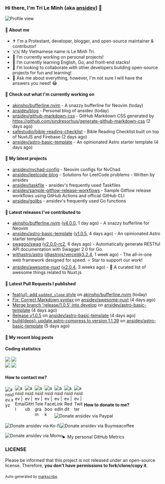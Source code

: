 ### Hi there, I'm Tri Le Minh (aka [ansidev][website]) 👋

<img src="https://komarev.com/ghpvc/?username=ansidev" alt="Profile view" />

#### 📕 About me

- ✝️ I'm a Protestant, developer, blogger, and open-source maintainer & contributor!
- 🇻🇳 My Vietnamese name is Le Minh Tri.
- 🔭 I’m currently working on personal projects!
- 🌱 I’m currently learning English, Go, and front-end stacks!
- 👯 I’m looking to collaborate with other developers building open-source projects for fun and learning!
- 💬 Ask me about everything, however, I'm not sure I will have the answers you need! 😂

#### 👷 Check out what I'm currently working on

- [akinsho/bufferline.nvim](https://github.com/akinsho/bufferline.nvim) - A snazzy bufferline for Neovim (today)
- [ansidev/blog](https://github.com/ansidev/blog) - Personal blog of ansidev (today)
- [ansidev/github-markdown-css](https://github.com/ansidev/github-markdown-css) - GitHub Markdown CSS generated by https://github.com/sindresorhus/generate-github-markdown-css (2 days ago)
- [safestudio/bible-reading-checklist](https://github.com/safestudio/bible-reading-checklist) - Bible Reading Checklist built on top of NuxtJS and Firebase (2 days ago)
- [ansidev/astro-basic-template](https://github.com/ansidev/astro-basic-template) - An opinionated Astro starter template (4 days ago)

#### 🌱 My latest projects

- [ansidev/nvchad-config](https://github.com/ansidev/nvchad-config) - Neovim configs for NvChad
- [ansidev/leetcode-blog](https://github.com/ansidev/leetcode-blog) - Solutions for LeetCode problems - Written by ansidev
- [ansidev/taskfile](https://github.com/ansidev/taskfile) - ansidev's frequently used Taskfiles
- [ansidev/sample-gitflow-release-workflows](https://github.com/ansidev/sample-gitflow-release-workflows) - Sample Gitflow release workflows using GitHub Actions and official GitHub CLI
- [ansidev/golibs](https://github.com/ansidev/golibs) - ansidev's frequently used Go functions

#### 🔭 Latest releases I've contributed to

- [akinsho/bufferline.nvim](https://github.com/akinsho/bufferline.nvim) ([v4.0.0](https://github.com/akinsho/bufferline.nvim/releases/tag/v4.0.0), 1 day ago) - A snazzy bufferline for Neovim
- [ansidev/astro-basic-template](https://github.com/ansidev/astro-basic-template) ([v1.0.5](https://github.com/ansidev/astro-basic-template/releases/tag/v1.0.5), 4 days ago) - An opinionated Astro starter template
- [swaggo/swag](https://github.com/swaggo/swag) ([v2.0.0-rc2](https://github.com/swaggo/swag/releases/tag/v2.0.0-rc2), 6 days ago) - Automatically generate RESTful API documentation with Swagger 2.0 for Go.
- [withastro/astro](https://github.com/withastro/astro) ([@astrojs/vercel@3.2.4](https://github.com/withastro/astro/releases/tag/%40astrojs/vercel%403.2.4), 1 week ago) - The all-in-one web framework designed for speed. ⭐️ Star to support our work!
- [ansidev/awesome-nuxt](https://github.com/ansidev/awesome-nuxt) ([v2.0.4](https://github.com/ansidev/awesome-nuxt/releases/tag/v2.0.4), 3 weeks ago) - 🎉 A curated list of awesome things related to Nuxt.js

#### 🔨 Latest Pull Requests I published

- [feat(ui): add `padded_slope` style](https://github.com/akinsho/bufferline.nvim/pull/739) on [akinsho/bufferline.nvim](https://github.com/akinsho/bufferline.nvim) (today)
- [Fix: Correct Markdown syntax](https://github.com/ansidev/awesome-nuxt/pull/132) on [ansidev/awesome-nuxt](https://github.com/ansidev/awesome-nuxt) (4 days ago)
- [Merge branch 'release/1.0.5' into develop](https://github.com/ansidev/astro-basic-template/pull/137) on [ansidev/astro-basic-template](https://github.com/ansidev/astro-basic-template) (4 days ago)
- [Release v1.0.5](https://github.com/ansidev/astro-basic-template/pull/135) on [ansidev/astro-basic-template](https://github.com/ansidev/astro-basic-template) (4 days ago)
- [build(deps): update astro-compress to version 1.1.39](https://github.com/ansidev/astro-basic-template/pull/134) on [ansidev/astro-basic-template](https://github.com/ansidev/astro-basic-template) (5 days ago)

#### 📜 My recent blog posts

<!-- BLOG-POST-LIST:START --><!-- BLOG-POST-LIST:END -->

#### Coding statistics

<img
  src="https://github-profile-summary-cards.vercel.app/api/cards/stats?username=ansidev&theme=github_dark"
  style="display: inline; width: 320px;"
/>
<img
  src="https://github-profile-summary-cards.vercel.app/api/cards/productive-time?username=ansidev&theme=github_dark&utcOffset=7"
  style="display: inline; width: 320px;"
/>
<br />
<img
  src="https://github-profile-summary-cards.vercel.app/api/cards/repos-per-language?username=ansidev&theme=github_dark"
  style="display: inline; width: 320px;"
/>
<img
  src="https://github-profile-summary-cards.vercel.app/api/cards/most-commit-language?username=ansidev&theme=github_dark"
  style="display: inline; width: 320px;"
/>

#### How to contact me?

[<img align="left" width="32px" src="https://ansidev.xyz/pwa-192x192.png"                alt="ansidev.xyz" style="padding-top: 4px;" />][website]
<a href="mailto:ansidev@gmail.com">
 <img align="left" width="32px" src="https://img.icons8.com/fluency/32/gmail-new.png"    alt="ansidev | Email" />
</a>
[<img align="left" width="32px" src="https://img.icons8.com/fluency/32/github.png"       alt="ansidev | GitHub" />][github]
[<img align="left" width="32px" src="https://img.icons8.com/fluency/32/telegram-app.svg" alt="ansidev | Telegram" />][telegram]
[<img align="left" width="32px" src="https://img.icons8.com/fluency/32/facebook.svg"     alt="ansidev | Facebook" />][facebook]
[<img align="left" width="32px" src="https://img.icons8.com/fluency/32/linkedin.svg"     alt="ansidev | LinkedIn" />][linkedin]
[<img align="left" width="32px" src="https://img.icons8.com/fluency/32/reddit.svg"       alt="ansidev | Reddit" />][reddit]
[<img align="left" width="32px" src="https://img.icons8.com/fluency/32/twitter.svg"      alt="ansidev | Twitter" />][twitter]

<br/>
<br/>

#### How to donate to me?

[<img align="left" height="32px" src="https://www.paypalobjects.com/paypal-ui/logos/svg/paypal-color.svg"  alt="Donate ansidev via Paypal" />][paypal]
[<img align="left" height="32px" src="https://storage.ko-fi.com/cdn/brandasset/kofi_bg_tag_white.png"      alt="Donate ansidev via  Ko-fi" />][kofi]
[<img align="left" height="32px" src="https://cdn.buymeacoffee.com/buttons/v2/default-yellow.png"          alt="Donate ansidev via Buymeacoffee" />][buymeacoffee]
[<img align="left" height="32px" src="https://ansidev.xyz/imgs/momo_icon_rectangle_pinkbg_RGB.png"         alt="Donate ansidev via Momo" />][momo]

<br/>
<br/>

[website]: https://ansidev.xyz/?utm_source=github&utm_medium=readme
[email]: ansidev@gmail.com
[github]: https://github.com/ansidev
[facebook]: https://facebook.com/leminhtri.py
[telegram]: https://t.me/ansidev
[twitter]: https://twitter.com/ansidev
[linkedin]: https://linkedin.com/in/tri-le-minh-1b05bb51/
[reddit]: https://reddit.com/u/ansidev
[paypal]: https://paypal.me/ansidev
[kofi]: https://ko-fi.com/ansidev
[buymeacoffee]: https://buymeacoffee.com/ansidev
[momo]: https://me.momo.vn/ansidev

<br/>
<br/>

<details>
  <summary>My personal GitHub Metrics</summary>
  <br/>
  <img src="./github_metrics_01.svg" />
  <img src="./github_metrics_02.svg" />
</details>

### LICENSE

Please be informed that this project is not released under an open-source license. Therefore, **you don't have permissions to fork/clone/copy it**.

<sub>Auto-generated by [markscribe](https://github.com/muesli/markscribe).</sub>

